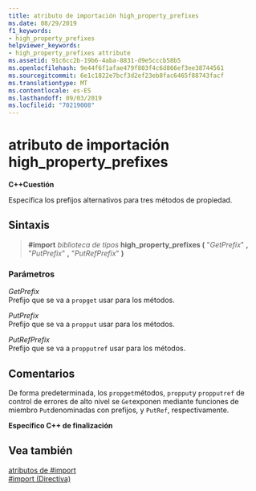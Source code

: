 ```yaml
---
title: atributo de importación high_property_prefixes
ms.date: 08/29/2019
f1_keywords:
- high_property_prefixes
helpviewer_keywords:
- high_property_prefixes attribute
ms.assetid: 91c6cc2b-19b6-4aba-8831-d9e5cccb58b5
ms.openlocfilehash: 9e44f6f1afae479f803f4c6d866ef3ee38744561
ms.sourcegitcommit: 6e1c1822e7bcf3d2ef23eb8fac6465f88743facf
ms.translationtype: MT
ms.contentlocale: es-ES
ms.lasthandoff: 09/03/2019
ms.locfileid: "70219008"
---
```

# <a name="high_property_prefixes-import-attribute"></a>atributo de importación high_property_prefixes

**C++Cuestión**

Especifica los prefijos alternativos para tres métodos de propiedad.

## <a name="syntax"></a>Sintaxis

> **#import** *biblioteca de tipos* **high_property_prefixes (** "*GetPrefix*" **,** "*PutPrefix*" **,** "*PutRefPrefix*" **)**

### <a name="parameters"></a>Parámetros

*GetPrefix*\
Prefijo que se va a `propget` usar para los métodos.

*PutPrefix*\
Prefijo que se va a `propput` usar para los métodos.

*PutRefPrefix*\
Prefijo que se va a `propputref` usar para los métodos.

## <a name="remarks"></a>Comentarios

De forma predeterminada, los `propget`métodos, `propput`y `propputref` de control de errores de alto nivel se `Get`exponen mediante funciones de miembro `Put`denominadas con prefijos, y `PutRef`, respectivamente.

**Específico C++ de finalización**

## <a name="see-also"></a>Vea también

[atributos de #import](../preprocessor/hash-import-attributes-cpp.md)\
[#import (Directiva)](../preprocessor/hash-import-directive-cpp.md)
